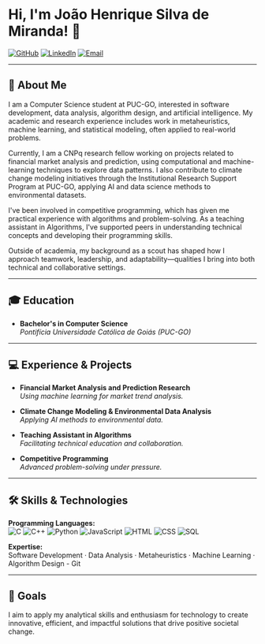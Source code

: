# Hi, I'm João Henrique Silva de Miranda! 👋

[![GitHub](https://img.shields.io/badge/GitHub-JoaoHMiranda-181717?style=flat&logo=github&logoColor=white)](https://github.com/JoaoHMiranda)
[![LinkedIn](https://img.shields.io/badge/LinkedIn-João%20Henrique-0A66C2?style=flat&logo=linkedin&logoColor=white)](https://www.linkedin.com/in/joao-henrique-silva-de-miranda)
[![Email](https://img.shields.io/badge/Email-joaohsm13%40gmail.com-D14836?style=flat&logo=gmail&logoColor=white)](mailto:joaohsm13@gmail.com)

---

## 🚀 About Me

I am a Computer Science student at PUC-GO, interested in software development, data analysis, algorithm design, and artificial intelligence. My academic and research experience includes work in metaheuristics, machine learning, and statistical modeling, often applied to real-world problems.

Currently, I am a CNPq research fellow working on projects related to financial market analysis and prediction, using computational and machine-learning techniques to explore data patterns. I also contribute to climate change modeling initiatives through the Institutional Research Support Program at PUC-GO, applying AI and data science methods to environmental datasets.

I've been involved in competitive programming, which has given me practical experience with algorithms and problem-solving. As a teaching assistant in Algorithms, I've supported peers in understanding technical concepts and developing their programming skills.

Outside of academia, my background as a scout has shaped how I approach teamwork, leadership, and adaptability—qualities I bring into both technical and collaborative settings.

---

## 🎓 Education

- **Bachelor's in Computer Science**  
  *Pontifícia Universidade Católica de Goiás (PUC-GO)*

---

## 💻 Experience & Projects

- **Financial Market Analysis and Prediction Research**  
  *Using machine learning for market trend analysis.*

- **Climate Change Modeling & Environmental Data Analysis**  
  *Applying AI methods to environmental data.*

- **Teaching Assistant in Algorithms**  
  *Facilitating technical education and collaboration.*

- **Competitive Programming**  
  *Advanced problem-solving under pressure.*

---

## 🛠️ Skills & Technologies

**Programming Languages:**  
![C](https://img.shields.io/badge/C-00599C?style=for-the-badge&logo=c&logoColor=white)
![C++](https://img.shields.io/badge/C++-00599C?style=for-the-badge&logo=c%2B%2B&logoColor=white)
![Python](https://img.shields.io/badge/Python-3776AB?style=for-the-badge&logo=python&logoColor=white)
![JavaScript](https://img.shields.io/badge/JavaScript-F7DF1E?style=for-the-badge&logo=javascript&logoColor=black)
![HTML](https://img.shields.io/badge/HTML-E34F26?style=for-the-badge&logo=html5&logoColor=white)
![CSS](https://img.shields.io/badge/CSS-1572B6?style=for-the-badge&logo=css3&logoColor=white)
![SQL](https://img.shields.io/badge/SQL-4479A1?style=for-the-badge&logo=mysql&logoColor=white)


**Expertise:**  
Software Development · Data Analysis · Metaheuristics · Machine Learning · Algorithm Design - Git

---

## 🎯 Goals

I aim to apply my analytical skills and enthusiasm for technology to create innovative, efficient, and impactful solutions that drive positive societal change.
